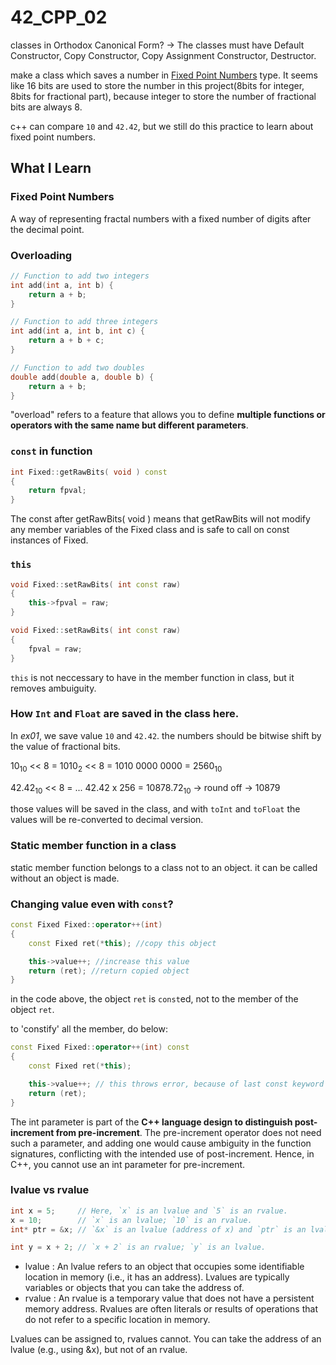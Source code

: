 # 42_CPP_02
classes in Orthodox Canonical Form? -> The classes must have Default Constructor, Copy Constructor, Copy Assignment Constructor, Destructor.

make a class which saves a number in [Fixed Point Numbers](https://web.archive.org/web/20231224143018/https://inst.eecs.berkeley.edu/~cs61c/sp06/handout/fixedpt.html) type.
It seems like 16 bits are used to store the number in this project(8bits for integer, 8bits for fractional part), because integer to store the number of fractional bits are always 8.

c++ can compare `10` and `42.42`, but we still do this practice to learn about fixed point numbers.

## What I Learn
### Fixed Point Numbers
A way of representing fractal numbers with a fixed number of digits after the decimal point.
### Overloading 
```c++
// Function to add two integers
int add(int a, int b) {
    return a + b;
}

// Function to add three integers
int add(int a, int b, int c) {
    return a + b + c;
}

// Function to add two doubles
double add(double a, double b) {
    return a + b;
}
```
"overload" refers to a feature that allows you to define **multiple functions or operators with the same name but different parameters**. 


### `const` in function
```c++
int Fixed::getRawBits( void ) const
{
	return fpval;
}
```
The const after getRawBits( void ) means that getRawBits will not modify any member variables of the Fixed class and is safe to call on const instances of Fixed.

### `this`
```c++
void Fixed::setRawBits( int const raw)
{
	this->fpval = raw;
}
```

```c++
void Fixed::setRawBits( int const raw)
{
	fpval = raw;
}
```

`this` is not neccessary to have in the member function in class, but it removes ambuiguity.<br/>

### How `Int` and `Float` are saved in the class here.
In *ex01*, we save value `10` and `42.42`. the numbers should be bitwise shift by the value of fractional bits.

10<sub>10</sub> << 8 = 1010<sub>2</sub> << 8 = 1010 0000 0000 = 2560<sub>10</sub>

42.42<sub>10</sub> << 8 = ... 42.42 x 256  = 10878.72<sub>10</sub> -> round off -> 10879

those values will be saved in the class, and with `toInt` and `toFloat` the values will be re-converted to decimal version.


### Static member function in a class
static member function belongs to a class not to an object. it can be called without an object is made.

### Changing value even with `const`?

```c++
const Fixed	Fixed::operator++(int)
{
	const Fixed	ret(*this); //copy this object 

	this->value++; //increase this value
	return (ret); //return copied object
}
```

in the code above, the object `ret` is `const`ed, not to the member of the object `ret`.

to 'constify' all the member, do below:

```c++
const Fixed	Fixed::operator++(int) const
{
	const Fixed	ret(*this);

	this->value++; // this throws error, because of last const keyword in function name
	return (ret);
}
```

The int parameter is part of the **C++ language design to distinguish post-increment from pre-increment**. The pre-increment operator does not need such a parameter, and adding one would cause ambiguity in the function signatures, conflicting with the intended use of post-increment. Hence, in C++, you cannot use an int parameter for pre-increment.

### lvalue vs rvalue 

```c++
int x = 5;     // Here, `x` is an lvalue and `5` is an rvalue.
x = 10;        // `x` is an lvalue; `10` is an rvalue.
int* ptr = &x; // `&x` is an lvalue (address of x) and `ptr` is an lvalue.

int y = x + 2; // `x + 2` is an rvalue; `y` is an lvalue.
```
* lvalue : An lvalue refers to an object that occupies some identifiable location in memory (i.e., it has an address). Lvalues are typically variables or objects that you can take the address of.
* rvalue : An rvalue is a temporary value that does not have a persistent memory address. Rvalues are often literals or results of operations that do not refer to a specific location in memory.

Lvalues can be assigned to, rvalues cannot. You can take the address of an lvalue (e.g., using &x), but not of an rvalue.
